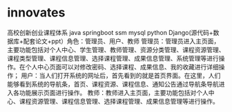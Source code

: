# innovates
高校创新创业课程体系 java springboot ssm mysql python Django(源代码+数据库+配套论文+ppt）角色：管理员、用户、教师  管理员：管理员进入主页面，主要功能包括对个人中心、学生管理、教师管理、资源分类管理、课程资源管理、课程类型管理、课程信息管理、选择课程管理、成果信息管理、系统管理等进行操作。在个人中心页面可以对修改密码、选择课程、成果信息、我的收藏进行详细操作；  用户：当人们打开系统的网址后，首先看到的就是首页界面。在这里，人们能够看到系统的导航条，首页、课程资源、课程信息、通知公告通过导航条导航进入各功能展示页面进行操作。  教师：教师进入主页面，主要功能包括对个人中心、课程资源管理、课程信息管理、选择课程管理、成果信息管理等进行操作。
